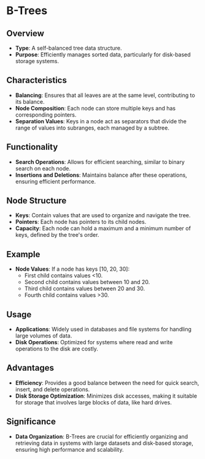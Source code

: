 # B-Trees

## Overview
- **Type**: A self-balanced tree data structure.
- **Purpose**: Efficiently manages sorted data, particularly for disk-based storage systems.

## Characteristics
- **Balancing**: Ensures that all leaves are at the same level, contributing to its balance.
- **Node Composition**: Each node can store multiple keys and has corresponding pointers.
- **Separation Values**: Keys in a node act as separators that divide the range of values into subranges, each managed by a subtree.

## Functionality
- **Search Operations**: Allows for efficient searching, similar to binary search on each node.
- **Insertions and Deletions**: Maintains balance after these operations, ensuring efficient performance.

## Node Structure
- **Keys**: Contain values that are used to organize and navigate the tree.
- **Pointers**: Each node has pointers to its child nodes.
- **Capacity**: Each node can hold a maximum and a minimum number of keys, defined by the tree's order.

## Example
- **Node Values**: If a node has keys [10, 20, 30]:
  - First child contains values <10.
  - Second child contains values between 10 and 20.
  - Third child contains values between 20 and 30.
  - Fourth child contains values >30.

## Usage
- **Applications**: Widely used in databases and file systems for handling large volumes of data.
- **Disk Operations**: Optimized for systems where read and write operations to the disk are costly.

## Advantages
- **Efficiency**: Provides a good balance between the need for quick search, insert, and delete operations.
- **Disk Storage Optimization**: Minimizes disk accesses, making it suitable for storage that involves large blocks of data, like hard drives.

## Significance
- **Data Organization**: B-Trees are crucial for efficiently organizing and retrieving data in systems with large datasets and disk-based storage, ensuring high performance and scalability.
